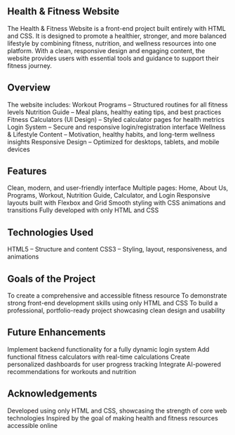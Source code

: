 ## Health & Fitness Website

The Health & Fitness Website is a front-end project built entirely with HTML and CSS. It is designed to promote a healthier, stronger, and more balanced lifestyle by combining fitness, nutrition, and wellness resources into one platform.
With a clean, responsive design and engaging content, the website provides users with essential tools and guidance to support their fitness journey.

## Overview

The website includes:
Workout Programs – Structured routines for all fitness levels
Nutrition Guide – Meal plans, healthy eating tips, and best practices
Fitness Calculators (UI Design) – Styled calculator pages for health metrics
Login System – Secure and responsive login/registration interface
Wellness & Lifestyle Content – Motivation, healthy habits, and long-term wellness insights
Responsive Design – Optimized for desktops, tablets, and mobile devices

## Features

Clean, modern, and user-friendly interface
Multiple pages: Home, About Us, Programs, Workout, Nutrition Guide, Calculator, and Login
Responsive layouts built with Flexbox and Grid
Smooth styling with CSS animations and transitions
Fully developed with only HTML and CSS

## Technologies Used

HTML5 – Structure and content
CSS3 – Styling, layout, responsiveness, and animations

## Goals of the Project

To create a comprehensive and accessible fitness resource
To demonstrate strong front-end development skills using only HTML and CSS
To build a professional, portfolio-ready project showcasing clean design and usability

## Future Enhancements

Implement backend functionality for a fully dynamic login system
Add functional fitness calculators with real-time calculations
Create personalized dashboards for user progress tracking
Integrate AI-powered recommendations for workouts and nutrition

## Acknowledgements

Developed using only HTML and CSS, showcasing the strength of core web technologies
Inspired by the goal of making health and fitness resources accessible online
